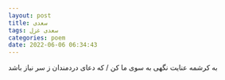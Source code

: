 ```yaml
---
layout: post
title: سعدی
tags: سعدی غزل
categories: poem
date: 2022-06-06 06:34:43
---
```


به کرشمه عنایت نگهی به سوی ما کن / که دعای دردمندان ز سر نیاز باشد
